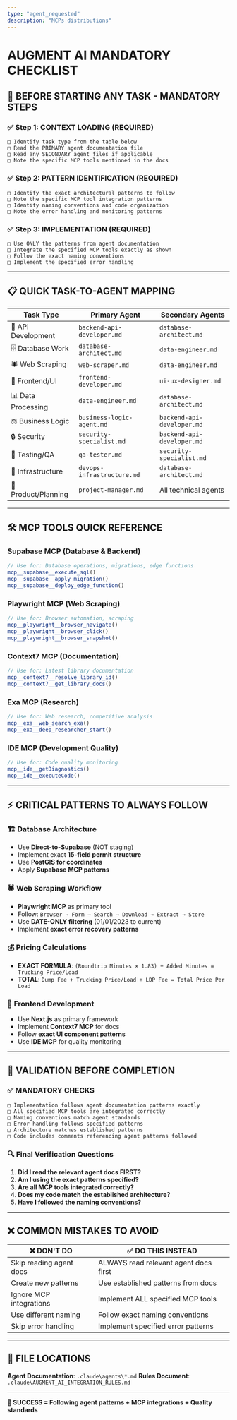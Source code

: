 ```yaml
---
type: "agent_requested"
description: "MCPs distributions"
---
```

# AUGMENT AI MANDATORY CHECKLIST

## 🚨 BEFORE STARTING ANY TASK - MANDATORY STEPS

### ✅ Step 1: CONTEXT LOADING (REQUIRED)
```
□ Identify task type from the table below
□ Read the PRIMARY agent documentation file
□ Read any SECONDARY agent files if applicable
□ Note the specific MCP tools mentioned in the docs
```

### ✅ Step 2: PATTERN IDENTIFICATION (REQUIRED)
```
□ Identify the exact architectural patterns to follow
□ Note the specific MCP tool integration patterns
□ Identify naming conventions and code organization
□ Note the error handling and monitoring patterns
```

### ✅ Step 3: IMPLEMENTATION (REQUIRED)
```
□ Use ONLY the patterns from agent documentation
□ Integrate the specified MCP tools exactly as shown
□ Follow the exact naming conventions
□ Implement the specified error handling
```

---

## 📋 QUICK TASK-TO-AGENT MAPPING

| **Task Type** | **Primary Agent** | **Secondary Agents** |
|---------------|------------------|---------------------|
| 🔌 API Development | `backend-api-developer.md` | `database-architect.md` |
| 🗄️ Database Work | `database-architect.md` | `data-engineer.md` |
| 🕷️ Web Scraping | `web-scraper.md` | `data-engineer.md` |
| 🎨 Frontend/UI | `frontend-developer.md` | `ui-ux-designer.md` |
| 📊 Data Processing | `data-engineer.md` | `database-architect.md` |
| ⚖️ Business Logic | `business-logic-agent.md` | `backend-api-developer.md` |
| 🔒 Security | `security-specialist.md` | `backend-api-developer.md` |
| 🧪 Testing/QA | `qa-tester.md` | `security-specialist.md` |
| 🚀 Infrastructure | `devops-infrastructure.md` | `database-architect.md` |
| 🎯 Product/Planning | `project-manager.md` | All technical agents |

---

## 🛠️ MCP TOOLS QUICK REFERENCE

### **Supabase MCP** (Database & Backend)
```javascript
// Use for: Database operations, migrations, edge functions
mcp__supabase__execute_sql()
mcp__supabase__apply_migration()
mcp__supabase__deploy_edge_function()
```

### **Playwright MCP** (Web Scraping)
```javascript
// Use for: Browser automation, scraping
mcp__playwright__browser_navigate()
mcp__playwright__browser_click()
mcp__playwright__browser_snapshot()
```

### **Context7 MCP** (Documentation)
```javascript
// Use for: Latest library documentation
mcp__context7__resolve_library_id()
mcp__context7__get_library_docs()
```

### **Exa MCP** (Research)
```javascript
// Use for: Web research, competitive analysis
mcp__exa__web_search_exa()
mcp__exa__deep_researcher_start()
```

### **IDE MCP** (Development Quality)
```javascript
// Use for: Code quality monitoring
mcp__ide__getDiagnostics()
mcp__ide__executeCode()
```

---

## ⚡ CRITICAL PATTERNS TO ALWAYS FOLLOW

### 🏗️ **Database Architecture**
- Use **Direct-to-Supabase** (NOT staging)
- Implement exact **15-field permit structure**
- Use **PostGIS for coordinates**
- Apply **Supabase MCP patterns**

### 🕷️ **Web Scraping Workflow**
- **Playwright MCP** as primary tool
- Follow: `Browser → Form → Search → Download → Extract → Store`
- Use **DATE-ONLY filtering** (01/01/2023 to current)
- Implement **exact error recovery patterns**

### 💰 **Pricing Calculations**
- **EXACT FORMULA**: `(Roundtrip Minutes × 1.83) + Added Minutes = Trucking Price/Load`
- **TOTAL**: `Dump Fee + Trucking Price/Load + LDP Fee = Total Price Per Load`

### 🎨 **Frontend Development**
- Use **Next.js** as primary framework
- Implement **Context7 MCP** for docs
- Follow **exact UI component patterns**
- Use **IDE MCP** for quality monitoring

---

## 🚨 VALIDATION BEFORE COMPLETION

### ✅ MANDATORY CHECKS
```
□ Implementation follows agent documentation patterns exactly
□ All specified MCP tools are integrated correctly
□ Naming conventions match agent standards
□ Error handling follows specified patterns
□ Architecture matches established patterns
□ Code includes comments referencing agent patterns followed
```

### 🔍 **Final Verification Questions**
1. **Did I read the relevant agent docs FIRST?**
2. **Am I using the exact patterns specified?**
3. **Are all MCP tools integrated correctly?**
4. **Does my code match the established architecture?**
5. **Have I followed the naming conventions?**

---

## ❌ COMMON MISTAKES TO AVOID

| ❌ **DON'T DO** | ✅ **DO THIS INSTEAD** |
|----------------|----------------------|
| Skip reading agent docs | ALWAYS read relevant agent docs first |
| Create new patterns | Use established patterns from docs |
| Ignore MCP integrations | Implement ALL specified MCP tools |
| Use different naming | Follow exact naming conventions |
| Skip error handling | Implement specified error patterns |

---

## 📍 FILE LOCATIONS

**Agent Documentation**: `.claude\agents\*.md`
**Rules Document**: `.claude\AUGMENT_AI_INTEGRATION_RULES.md`

---

**🎯 SUCCESS = Following agent patterns + MCP integrations + Quality standards**